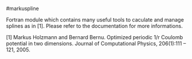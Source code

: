 
#markuspline

Fortran module which contains many useful tools to caculate and manage splines as in [1].
Please refer to the documentation for more informations.

[1] Markus Holzmann and Bernard Bernu.
    Optimized periodic 1/r Coulomb potential in two dimensions.
    Journal of Computational Physics, 206(1):111 – 121, 2005.
